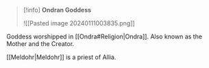 >[!info] 
>**Ondran Goddess**
>
>![[Pasted image 20240111003835.png]]

Goddess worshipped in [[Ondra#Religion|Ondra]]. Also known as the Mother and the Creator.

[[Meldohr|Meldohr]] is a priest of Allia.